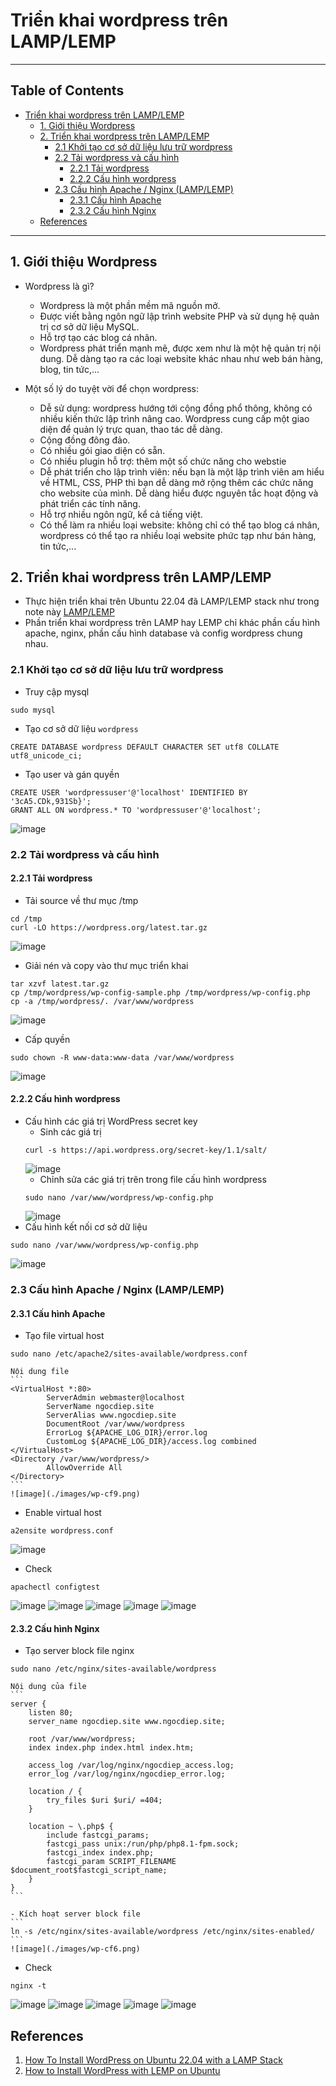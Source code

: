 # Triển khai wordpress trên LAMP/LEMP
***
## Table of Contents

- [Triển khai wordpress trên LAMP/LEMP](#triển-khai-wordpress-trên-lamp/lemp)
  - [1. Giới thiệu Wordpress](#1.-giới-thiệu-wordpress)
  - [2. Triển khai wordpress trên LAMP/LEMP](#2.-triển-khai-wordpress-trên-lamp/lemp)
    - [2.1 Khởi tạo cơ sở dữ liệu lưu trữ wordpress](#2.1-khởi-tạo-cơ-sở-dữ-liệu-lưu-trữ-wordpress)
    - [2.2 Tải wordpress và cấu hình](#2.2-tải-wordpress-và-cấu-hình)
      - [2.2.1 Tải wordpress](#2.2.1-tải-wordpress)
      - [2.2.2 Cấu hình wordpress](#2.2.2-cấu-hình-wordpress)
    - [2.3 Cấu hình Apache / Nginx (LAMP/LEMP)](#2.3-cấu-hình-apache-/-nginx-(lamp/lemp))
      - [2.3.1 Cấu hình Apache](#2.3.1-cấu-hình-apache)
      - [2.3.2 Cấu hình Nginx](#2.3.2-cấu-hình-nginx)
  - [References](#references)
***
## 1. Giới thiệu Wordpress
- Wordpress là gì?
	- Wordpress là một phần mềm mã nguồn mở.
	- Được viết bằng ngôn ngữ lập trình website PHP và sử dụng hệ quản trị cơ sở dữ liệu MySQL.
	- Hỗ trợ tạo các blog cá nhân.
	- Wordpress phát triển mạnh mẽ, được xem như là một hệ quản trị nội dung. Dễ dàng tạo ra các loại website khác nhau như web bán hàng, blog, tin tức,...

- Một số lý do tuyệt vời để chọn wordpress:
	- Dễ sử dụng: wordpress hướng tới cộng đồng phổ thông, không có nhiều kiến thức lập trình nâng cao. Wordpress cung cấp một giao diện để quản lý trực quan, thao tác dễ dàng.
	- Cộng đồng đông đảo.
	- Có nhiều gói giao diện có sẵn.
	- Có nhiều plugin hỗ trợ: thêm một số chức năng cho webstie
	- Dễ phát triển cho lập trình viên: nếu bạn là một lập trình viên am hiểu về HTML, CSS, PHP thì bạn dễ dàng mở rộng thêm các chức năng cho website của mình. Dễ dàng hiểu được nguyên tắc hoạt động và phát triển các tính năng.
	- Hỗ trợ nhiều ngôn ngữ, kể cả tiếng việt.
	- Có thể làm ra nhiều loại website: không chỉ có thể tạo blog cá nhân, wordpress có thể tạo ra nhiều loại website phức tạp như bán hàng, tin tức,...
## 2. Triển khai wordpress trên LAMP/LEMP 
- Thực hiện triển khai trên Ubuntu 22.04 đã LAMP/LEMP stack như trong note này [LAMP/LEMP](https://github.com/anthanh264/thuctapnhanhoa/blob/main/06.05.25/0.%20LAMP_LEMP.md)
- Phần triển khai wordpress trên LAMP hay LEMP chỉ khác phần cấu hình apache, nginx, phần cấu hình database và config wordpress chung nhau.
### 2.1 Khởi tạo cơ sở dữ liệu lưu trữ wordpress
- Truy cập mysql
```
sudo mysql
```
- Tạo cơ sở dữ liệu `wordpress`
```
CREATE DATABASE wordpress DEFAULT CHARACTER SET utf8 COLLATE utf8_unicode_ci;
```
- Tạo user và gán quyền 
```
CREATE USER 'wordpressuser'@'localhost' IDENTIFIED BY '3cA5.CDk,931Sb}';
GRANT ALL ON wordpress.* TO 'wordpressuser'@'localhost';
```
![image](./images/wp-dtb.png)
### 2.2 Tải wordpress và cấu hình
#### 2.2.1 Tải wordpress
- Tải source về thư mục /tmp 
```
cd /tmp
curl -LO https://wordpress.org/latest.tar.gz
```
![image](./images/wp-dl.png)
- Giải nén và copy vào thư mục triển khai 
```
tar xzvf latest.tar.gz
cp /tmp/wordpress/wp-config-sample.php /tmp/wordpress/wp-config.php
cp -a /tmp/wordpress/. /var/www/wordpress
```
![image](./images/wp-cf1.png)
- Cấp quyền 
```
sudo chown -R www-data:www-data /var/www/wordpress
```
![image](./images/wp-cf2.png)
#### 2.2.2 Cấu hình wordpress
- Cấu hình các giá trị WordPress secret key
	- Sinh các giá trị 
	```
	curl -s https://api.wordpress.org/secret-key/1.1/salt/
	```
	![image](./images/wp-cf3.png)
	- Chỉnh sửa các giá trị trên trong file cấu hình wordpress 
	```
	sudo nano /var/www/wordpress/wp-config.php
	```
	![image](./images/wp-cf4.png)
- Cấu hình kết nối cơ sở dữ liệu 
```
sudo nano /var/www/wordpress/wp-config.php
```
![image](./images/wp-cf5.png)

### 2.3 Cấu hình Apache / Nginx (LAMP/LEMP)
#### 2.3.1 Cấu hình Apache
- Tạo file virtual host
```
sudo nano /etc/apache2/sites-available/wordpress.conf
```
	Nội dung file 
	```
	<VirtualHost *:80>
			ServerAdmin webmaster@localhost
			ServerName ngocdiep.site
			ServerAlias www.ngocdiep.site
			DocumentRoot /var/www/wordpress
			ErrorLog ${APACHE_LOG_DIR}/error.log
			CustomLog ${APACHE_LOG_DIR}/access.log combined
	</VirtualHost>
	<Directory /var/www/wordpress/>
			AllowOverride All
	</Directory>
	```
	![image](./images/wp-cf9.png)
- Enable virtual host
```
a2ensite wordpress.conf
```
![image](./images/wp-cf8.png)
- Check
```
apachectl configtest
```
![image](./images/wp-cf9.png)
![image](./images/wp-test5.png)
![image](./images/wp-test6.png)
![image](./images/wp-test7.png)
![image](./images/wp-test8.png)
#### 2.3.2 Cấu hình Nginx
-  Tạo server block file nginx
```
sudo nano /etc/nginx/sites-available/wordpress
```
	Nội dung của file 
	```
	server {
		listen 80;
		server_name ngocdiep.site www.ngocdiep.site;

		root /var/www/wordpress;
		index index.php index.html index.htm;

		access_log /var/log/nginx/ngocdiep_access.log;
		error_log /var/log/nginx/ngocdiep_error.log;

		location / {
			try_files $uri $uri/ =404;
		}

		location ~ \.php$ {
			include fastcgi_params;
			fastcgi_pass unix:/run/php/php8.1-fpm.sock;
			fastcgi_index index.php;
			fastcgi_param SCRIPT_FILENAME $document_root$fastcgi_script_name;
		}
	}
	```
	
	- Kích hoạt server block file 
	```
	ln -s /etc/nginx/sites-available/wordpress /etc/nginx/sites-enabled/
	```
	![image](./images/wp-cf6.png)
- Check 
```
nginx -t
```
![image](./images/wp-cf7.png)
![image](./images/wp-test1.png)	
![image](./images/wp-test2.png)	
![image](./images/wp-test3.png)	
![image](./images/wp-test4.png)	

## References 
1. [How To Install WordPress on Ubuntu 22.04 with a LAMP Stack](https://www.digitalocean.com/community/tutorials/how-to-install-wordpress-on-ubuntu-22-04-with-a-lamp-stack)
2. [How to Install WordPress with LEMP on Ubuntu](https://www.digitalocean.com/community/tutorials/how-to-install-wordpress-with-lemp-on-ubuntu#step-2-installing-additional-php-extensions)